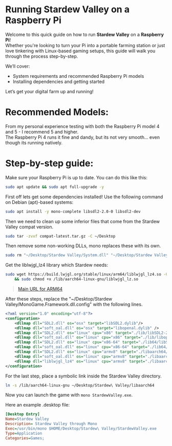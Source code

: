# Running Stardew Valley on a Raspberry Pi

Welcome to this quick guide on how to run **Stardew Valley** on a **Raspberry Pi**!  
Whether you're looking to turn your Pi into a portable farming station or just love tinkering with Linux-based gaming setups, this guide will walk you through the process step-by-step.

We’ll cover:
- System requirements and recommended Raspberry Pi models
- Installing dependencies and getting started

Let’s get your digital farm up and running!

# Recommended Models:

From my personal experience testing with both the Raspberry Pi model 4 and 5 - I recommend 5 and higher.<br>
The Raspberry Pi 4 runs it fine and dandy, but its not very smooth... even though its running natively.

# Step-by-step guide:

Make sure your Raspberry Pi is up to date. You can do this like this:

```sh
sudo apt update && sudo apt full-upgrade -y
```

First off lets get some dependencies installed! Use the following command on Debian (apt)-based systems:

```sh
sudo apt install -y mono-complete libsdl2-2.0-0 libsdl2-dev
```

Then we need to clean up some inferior files that come from the Stardew Valley compat version.

```sh
sudo tar -zvxf compat-latest.tar.gz -C ~/Desktop
```

Then remove some non-working DLLs, mono replaces these with its own.

```sh
sudo rm "~/Desktop/Stardew Valley/System.dll" "~/Desktop/Stardew Valley/System.Core.dll"
```

Get the liblwjgl_lz4 library which Stardew needs:

```sh
sudo wget https://build.lwjgl.org/stable/linux/arm64/liblwjgl_lz4.so -O /lib/aarch64-linux-gnu/liblwjgl_lz.so \
    && sudo chmod +x /lib/aarch64-linux-gnu/liblwjgl_lz.so
```

> [Main URL for ARM64](https://www.lwjgl.org/browse/stable/linux/arm64)

After these steps, replace the "~/Desktop/Stardew Valley/MonoGame.Framework.dll.config" with the following lines.

```xml
<?xml version="1.0" encoding="utf-8"?>
<configuration>
	<dllmap dll="SDL2.dll" os="osx" target="libSDL2.dylib"/>
	<dllmap dll="soft_oal.dll" os="osx" target="libopenal.dylib" />
	<dllmap dll="SDL2.dll" os="linux" cpu="x86" target="./lib/libSDL2-2.0.so.0"/>
	<dllmap dll="soft_oal.dll" os="linux" cpu="x86" target="./lib/libopenal.so.1" />
	<dllmap dll="SDL2.dll" os="linux" cpu="x86-64" target="./lib64/libSDL2-2.0.so.0"/>
	<dllmap dll="soft_oal.dll" os="linux" cpu="x86-64" target="./lib64/libopenal.so.1" />
    <dllmap dll="SDL2.dll" os="linux" cpu="armv8" target="./libaarch64/libSDL2-2.0.so.0"/>
    <dllmap dll="soft_oal.dll" os="linux" cpu="armv8" target="./libaarch64/libopenal.so.1" />
    <dllmap dll="liblwjgl_lz4" os="linux" cpu="armv8" target="./libaarch64/liblwjgl_lz4.so"/>
</configuration>
```

For the last step, place a symbolic link inside the Stardew Valley directory.

```sh
ln -s /lib/aarch64-linux-gnu ~/Desktop/Stardew\ Valley/libaarch64
```

Now you can launch the game with `mono StardewValley.exe`.

Here an example .desktop file:
```ini
[Desktop Entry]
Name=Stardew Valley
Description= Stardew Valley through Mono
Exec=/usr/bin/mono $HOME/Desktop/Stardew\ Valley/StardewValley.exe
Type=Application
Categories=Games;
```
